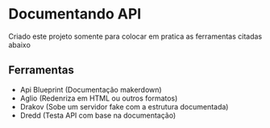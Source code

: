 # Documentando API
Criado este projeto somente para colocar em pratica as ferramentas citadas abaixo

## Ferramentas
- Api Blueprint (Documentação makerdown)
- Aglio (Redenriza em HTML ou outros formatos)
- Drakov (Sobe um servidor fake com a estrutura documentada)
- Dredd (Testa API com base na documentação)

